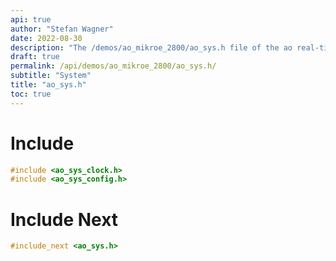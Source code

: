 ```yaml
---
api: true
author: "Stefan Wagner"
date: 2022-08-30
description: "The /demos/ao_mikroe_2800/ao_sys.h file of the ao real-time operating system."
draft: true
permalink: /api/demos/ao_mikroe_2800/ao_sys.h/
subtitle: "System"
title: "ao_sys.h"
toc: true
---
```


# Include

```c
#include <ao_sys_clock.h>
#include <ao_sys_config.h>
```

# Include Next

```c
#include_next <ao_sys.h>
```
